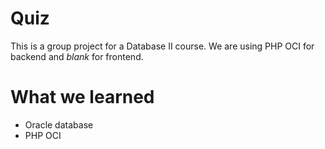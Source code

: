 # Quiz
This is a group project for a Database II course. We are using PHP OCI for backend and *blank* for frontend.

# What we learned

* Oracle database
* PHP OCI
